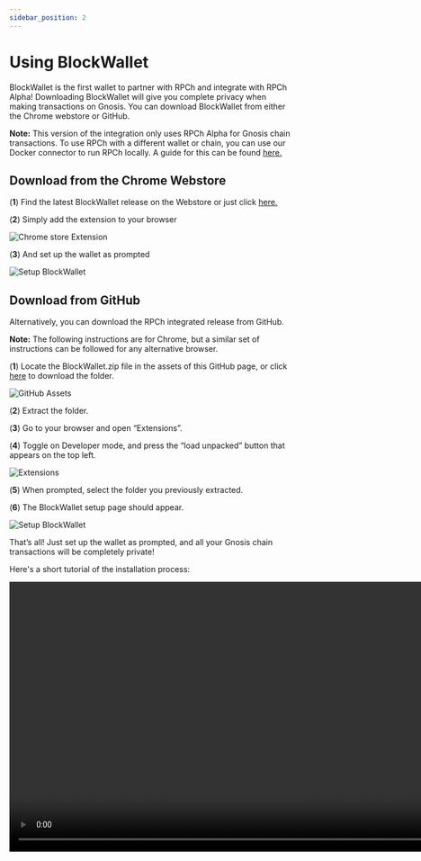```yaml
---
sidebar_position: 2
---
```


# Using BlockWallet

BlockWallet is the first wallet to partner with RPCh and integrate with RPCh Alpha! Downloading BlockWallet will give you complete privacy when making transactions on Gnosis. You can download BlockWallet from either the Chrome webstore or GitHub.

**Note:** This version of the integration only uses RPCh Alpha for Gnosis chain transactions. To use RPCh with a different wallet or chain, you can use our Docker connector to run RPCh locally. A guide for this can be found [here.](./Using-RPCh-with-your-own-wallet.md)

## Download from the Chrome Webstore

(**1**) Find the latest BlockWallet release on the Webstore or just click [here.](https://chrome.google.com/webstore/detail/blockwallet/bopcbmipnjdcdfflfgjdgdjejmgpoaab)

(**2**) Simply add the extension to your browser

![Chrome store Extension](/img/BlockWallet_chrome_extension2.png)

(**3**) And set up the wallet as prompted

![Setup BlockWallet](/img/BlockWallet_start_up_3.png)

## Download from GitHub

Alternatively, you can download the RPCh integrated release from GitHub.

**Note:** The following instructions are for Chrome, but a similar set of instructions can be followed for any alternative browser.

(**1**) Locate the BlockWallet.zip file in the assets of this GitHub page, or click [here](./blockwallet-beta.zip) to download the folder.

![GitHub Assets](/img/GitHub_assets.png)

(**2**) Extract the folder.

(**3**) Go to your browser and open “Extensions”. 

(**4**) Toggle on Developer mode, and press the “load unpacked” button that appears on the top left.

![Extensions](/img/Extensions_chrome2.png)

(**5**) When prompted, select the folder you previously extracted.

(**6**) The BlockWallet setup page should appear.

![Setup BlockWallet](/img/BlockWallet_start_up_3.png)

That’s all! Just set up the wallet as prompted, and all your Gnosis chain transactions will be completely private!

Here's a short tutorial of the installation process:

<p align="center" style={{"marginRight": "100px", "marginTop": "10px", "marginBottom": "10px"}}>
    <video width="960" frameborder="0" allow="autoplay; fullscreen" allowfullscreen controls >
    <source src="/video/BlockWallet_gitHub.mp4" type="video/mp4"/>
    </video>
</p>
